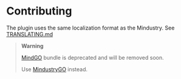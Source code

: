# Contributing

The plugin uses the same localization format as the Mindustry.
See [TRANSLATING.md](https://github.com/Anuken/Mindustry/blob/master/TRANSLATING.md)

> **Warning**
>
> [MindGO](https://github.com/thedimasNetwork/assets/tree/master/MindGO/bundles) bundle is deprecated and will be removed soon.
>
> Use [MindustryGO](https://github.com/thedimasNetwork/assets/tree/master/MindustryGO/bundles) instead.
